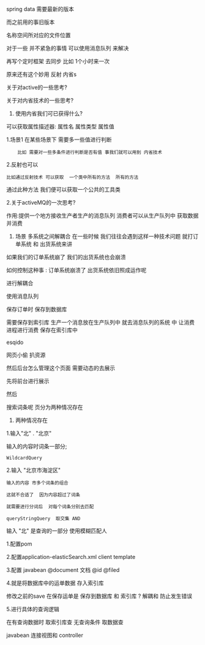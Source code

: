 spring data 需要最新的版本 

而之前用的事旧版本

名称空间所对应的文件位置

对于一些  并不紧急的事情 可以使用消息队列 来解决


再写个定时框架  去同步   比如 1个小时来一次


原来还有这个妙用  反射 内省s

关于对active的一些思考?


关于对内省技术的一些思考?
1. 使用内省我们可已获得什么?

可以获取属性描述器:  属性名   属性类型  属性值 


1.场景1
	在某些场景下 需要多一些值进行判断  

		比如 需要对一些多条件进行判断是否有值 事我们就可以用到 内省技术


2.反射也可以  

	比如通过反射技术 可以获取  一个类中所有的方法  所有的方法

通过此种方法 我们便可以获取一个公共的工具类


2.关于activeMQ的一次思考?

作用:提供一个地方接收生产者生产的消息队列   消费者可以从生产队列中  获取数据  并消费
	
1. 场景
	多系统之间解耦合 
在一些时候  我们往往会遇到这样一种技术问题   就打订单系统 和  出货系统来讲

如果我们的订单系统崩了  我们的出货系统也会崩溃

如何控制这种事 :  订单系统崩溃了  出货系统依旧照成运作呢

进行解耦合 

使用消息队列

保存订单时 保存到数据库

需要保存到索引库  生产一个消息放在生产队列中  就去消息队列的系统 中 让消费进程进行消费 保存在索引库中


esqido

网页小偷 扒资源 

然后后台怎么管理这个页面 需要动态的去展示

先将前台进行展示


然后



搜索词条呢 页分为两种情况存在

1. 两种情况存在

1.输入"北"  . "北京"

  输入的内容时词条一部分;

	WildcardQuery
		

2.输入  "北京市海淀区"

	输入的内容 市多个词条的组合 

	这就不合适了  因为内容超过了词条

	就需要进行分词后  对每个词条分别去匹配

	queryStringQuery  取交集 AND  

输入 "北"  是查询的一部分  使用模糊匹配人


1.配置pom

2.配置application-elasticSearch.xml  client  template

3.配置  javabean  @document 文档      @id  @filed

4.就是将数据库中的运单数据  存入索引库 

修改之前的save  在保存运单是  保存到数据库  和 索引库 ?  解耦和 防止发生错误

5.进行具体的查询逻辑  

在有查询数据时  取索引库查 无查询条件 取数据查



  javabean 连接视图和 controller



	
